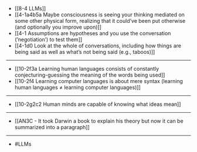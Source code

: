 - [[8-4 LLMs]]
- [[4-1a4b5a Maybe consciousness is seeing your thinking mediated on some other physical form, realizing that it could’ve been put otherwise (and optionally you improve upon)]]
- [[4-1 Assumptions are hypotheses and you use the conversation (’negotiation’) to test them]]
- [[4-1d0 Look at the whole of conversations, including how things are being said as well as what’s not being said (e.g., taboos)]]
---
- [[10-2f3a Learning human languages consists of constantly conjecturing-guessing the meaning of the words being used]]
- [[10-2f4 Learning computer languages is about mere syntax (learning human languages ≠ learning computer languages)]]
---
- [[10-2g2c2 Human minds are capable of knowing what ideas mean]]
---
- [[AN3C - It took Darwin a book to explain his theory but now it can be summarized into a paragraph]]
---
- #LLMs
